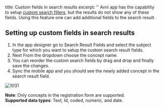 title: Custom fields in search results
excerpt: ''
Avni app has the capability to setup [custom search filters](https://avni.readme.io/docs/my-dashboard-and-search-filters), but the results do not show any of these fields. Using this feature one can add additional fields to the search result.

## Setting up custom fields in search results

1. In the app designer go to Search Result Fields and select the subject type for which you want to setup the custom search result fields.
2. Next From the dropdown choose the concept name.
3. You can reorder the custom search fields by drag and drop and finally save the changes.
4. Sync the mobile app and you should see the newly added concept in the search result field.

![1031](https://files.readme.io/8c14b56-custom-search-result-fields2.gif "custom-search-result-fields(2).gif")

**Note**: Only concepts in the registration form are supported.\
**Supported data types**: Text, Id, coded, numeric, and date.
